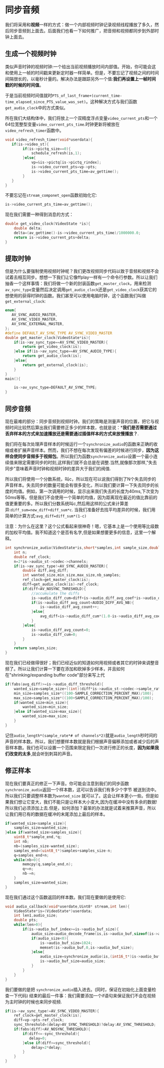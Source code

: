 # 同步音频
我们将采用和**视频**一样的方式：做一个内部视频时钟记录视频线程播放了多久，然后同步音频到上面去。后面我们也看一下如何推广，把音频和视频都同步到外部时钟上面去。
## 生成一个视频时钟
类似声音时钟的视频时钟:一个给出当前视频播放时间内部值。开始，你可能会这和使用上一帧的时间戳来更新定时器一样简单。但是，不要忘记了视频之间的时间间隔很长的，以毫秒计量的。解决办法是跟踪另外一个值:**我们再设置上一帧时间戳的时候的时间值**。

于是当前视频时间值就时`PTS_of_last_frame+(current_time-time_elapsed_since_PTS_value_was_set)`。这种解决方式与我们函数`get_audio_clock`中的方式类似。

所在我们大结构体中，我们将放上一个双精度浮点变量`video_current_pts`和一个64位宽整型变量`video_current_pts_time`.时钟更新将被放在`video_refresh_timer`函数中。
```c
void video_refresh_timer(void*userdata){
   if(is->video_st){
        if(is->pictq_size==0){
            schedule_refresh(is,1);
        }else{
            vp=&is->pictq[is->pictq_rindex];
            is->video_current_pts=vp->pts;
            is->video_current_pts_time=av_gettime();
        }
   }
}
```
不要忘记在`stream_componet_open`函数初始化它:
```c
is->video_current_pts_time=av_gettime();
```
现在我们需要一种得到消息的方式：
```c
double get_video_clock(VideoState *is){
    double delta;
    delta=(av_gettime()-is->video_current_pts_time)/1000000.0;
    return is->video_current_pts+delta;
}
```
## 提取时钟
但是为什么要强制使用视频时钟呢？我们更改视频同步代码以致于音频和视频不会试着去相互同步。想想一下我们让它像ffplay一样有一个命令行参数。所以让我们抽香一个这样事情：我们将做一个新的封装函数`get_master_clock`，用来检测`av_sync_type`变量然后决定调用`get_audio_clock`还是`get_video_clock`获其它的想使用的获得时钟的函数。我们甚至可以使用电脑时钟，这个函数我们叫做`get_external_clock`:
```c
enum{
   AV_SYNC_AUDIO_MASTER,
   AV_SYNC_VIDEO_MASTER,
   AV_SYNC_EXTERNAL_MASTER,
};
#define DEFAULT_AV_SYNC_TYPE AV_SYNC_VIDEO_MASTER
double get_master_clock(VideoState*is){
    if(is->av_sync_type==AV_SYNC_VIDEO_MASTER){
        return get_video_clock(is);
    }else if(is->av_sync_type==AV_SYNC_AUDIO_TYPE){
        return get_audio_clock(is);
    }else{
        return get_external_clock(is);
    }
}
main(){

    is->av_sync_type=DEFAULT_AV_SYNC_TYPE;
}
```
## 同步音频
现在最难的部分：同步音频到视频时钟。我们的策略是测量声音的位置，把它与视频时间比较然后算出我们需要修正多少的样本数，也就是说：***我们是否需要通过丢弃样本的方式来加速播放还是需要通过插值样本的方式来放慢播放？**.

我们将在每次处理声音样本的时候运行一个`synchronize_audio`的函数来正确的收缩或者扩展声音样本。然而，我们不想在每次发现有偏差的时候进行同步，**因为这样会使同步音频多于视频包**。所以我们为函数`synchronize_audio`设置一个最小连续值来限定需要同步的时刻,这样我们就不会总是在调整.当然,就像那次那样,"失去同步"意味着声音时钟和视频时钟的差异大于我们的阀值.

所以我们将使用一个分数系统，叫c，所以现在可以说我们得到了N个失去同步的声音样本。失去同步的数量可能会有很多变化，所以我们要计算一下失去同步的长度的均值。例如，第一次调用的时候，显示出来我们失去的长度为40ms,下次变为50ms等等。但是我们不会使用一个简单的均值，因为距离现在最近的值比靠前的值更重要的多。所以我们分数系统叫c,然后用这样的公式来计算差异:`diff_sum=new_diff+diff_sum*c`. 当我们准备好去找平均差异的时候，我们用简单的计算方式:`avg_diff=diff_sum*(1-c)`

注意：为什么在这里？这个公式看起来很神奇！嗯，它基本上是一个使用等比级数的加权平均值。我不知道这个是否有名字,但是如果想要更多的信息，这里一个解释。
```c
int synchronize_audio(VideoState*is,short*samples,int sample_size,double pts){
    int n;
    double ref_clock;
    n=2*is->audio_st->codec->channels;
    if(is->av_sync_type!=AV_SYNC_AUDIO_MASTER){
        double diff,avg_diff;
        int wanted_size,min_size,max_size,nb_samples;
        ref_clock=get_master_clock(is);
        diff=get_audio_clock(is)-ref_clock;
        if(diff<AV_NOSYNC_THRESHOLD){
            //accumulate the diffs
            is->audio_diff_cum=diff+is->audio_diff_avg_coef*is->audio_diff_cum;
            if(is->audio_diff_avg_count<AUDIO_DIFF_AVG_NB){
                is->audio_diff_avg_count++;
            }else{
                avg_diff=is->audio_diff_cum*(1.0-is->audio_diff_avg_coef);
            }
        }else{
            is->audio_diff_avg_count=0;
            is->audio_diff_cum=0;
        }
    }
    return samples_size;
}
```
现在我们已经做得很好；我们已经近似的知道如何用视频或者其它的时钟来调整音频了。所以让我们计算一下要在添加和砍掉多少样本，并且如何在"shrinking/expanding buffer code"部分来写上代
```c
if(fabs(avg_diff)>=is->audio_diff_threshold){
    wanted_size=sample_size+((int)(diff*is->audio_st->codec->sample_rate)*n);
    min_size=samples_size*((100-SAMPLE_CORRECTION_PERCENT_MAX)/100);
    max_size=samples_size*((100+SAMPLE_CORRECTION_PERCENT_MAX)/100);
    if(wanted_size<min_size){
        wanted_size=min_size;
    }else if(wanted_size>max_size){
        wanted_size=max_size;
    }
}
```
记住`audio_length*(sample_rate*# of channels*2)`就是`audio_length`秒时间的声音的样本数。所以，我们想要样本数就是我们根据声音偏移添加或者减少后的声音样本数。我们也可以设置一个范围来限定我们一次进行修正的长度，**因为如果我们改变的太多**,就会听到刺耳的声音。

## 修正样本

现在我们要真正的修正一下声音。你可能会注意到我们的同步函数`synchronize_audio`返回一个样本数，这可以告诉我们有多少个字节 被送到流中。所以我们只要调整样本数为`wanted_size` 就可以了。这会让样本更小一些。但是如果我们想让它变大，我们不能只是让样本大小变大,因为在缓冲中没有多余的数据!所以我们必须添加上去.但是，如何添加？最笨的办法就是试着来推算声音，所以让我们用已有的数据在缓冲的末尾添加上最后的样本。
```c
if(wanted_size<sample_size){
    samples_size=wanted_size;
}else if(wanted_size>samples_size){
    uint8_t*sample_end,*q;
    int nb;
    nb=(samples_size-wanted_size);
    samples_end=(uint8_t*)samples+samples_size-n;
    q=samples_end+n;
    while(nb>0){
        memcpy(q,sample_end,n);
        q+=n;
        nb-=n;
    }
    samples_size=wanted_size;
}
```
现在我们通过这个函数返回的样本数。我们现在要做的是使用它:
```c
void audio_callback(void*userdate,Uint8* stream,int len){
    VideoState*is=(VideoState*)userdata;
    int len1,audio_size;
    double pts;
    while(len>0){
        if(is->audio_buf_index>=is->audio_buf_size){
            audio_size=audio_decode_frame(is,is->audio_buf,sizeof(is->audio_buf),&pts);
            if(audio_size<0){
                is->audio_buf_size=1024;
                memset(is->audio_buf,0,is->audio_buf_size);
            }else{
                audio_size=synchronize_audio(is,(int16_t*)is->audio_buf,audio_size,pts);
                is->audio_buf_size=audio_size;
            }
        }
    }
}
```
我们要做的是把  `synchronize_audio`插入进去。(同时，保证在初始化上面变量检查一下代码)
结束的最后一件事：我们需要添加一个if语句来保证我们不会在视频为主时钟的时候也来同步视频.
```c
if(is->av_sync_type!=AV_SYNC_VIDEO_MASTER){
    ref_clock=get_master_clock(is);
    diff=vp->pts-ref_clock;
    sync_threshold=(delay>AV_SYNC_THRESHOLD)?delay:AV_SYNC_THRESHOLD;
    if(fabs(diff)<AV_NOSYNC_THRESHOLD){
        if(diff<=-sync_threshold){
           delay=0; 
        }else if(diff>=sync_threshold){
            delay=2*delay;
        }
    }
}
```


